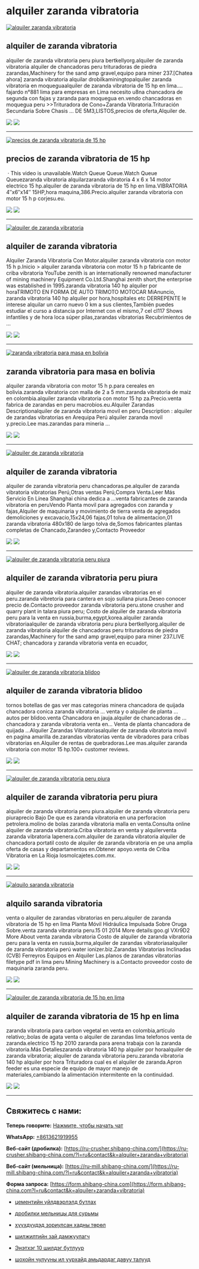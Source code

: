 # alquiler zaranda vibratoria

<a href="https://swt.shibang-china.com/?l=ru&img&k=alquiler+zaranda+vibratoria" target="_blank">![alquiler zaranda vibratoria](http://static.shibang-china.com/all-800x300/97.jpg)</a>

## alquiler de zaranda vibratoria
alquiler de zaranda vibratoria peru piura bertkellyorg.alquiler de zaranda vibratoria alquiler de chancadoras peru trituradoras de piedra zarandas,Machinery for the sand amp gravel,equipo para miner 237.[Chatea ahora] zaranda vibratoria alquilar drobilkaminingtopalquiler zaranda vibratoria en moqueguaalquiler de zaranda vibratoria de 15 hp en lima.… fajardo n&#176;881 lima para empresas en Lima necesito u8na chancadora de segunda con fajas y zaranda para moquegua en.vendo chancadoras en moquegua peru &gt;&gt;Trituradora de Cono+Zaranda Vibratoria.Trituraci&#243;n Secundaria Sobre Chasis … DE 5M3,LISTOS,precios de oferta,Alquiler de.


<a href="https://whatsapp.shibangsoft.com/WhatsApp.php" target="_blank" title="WhatsApp">![](http://static.shibang-china.com/icon/whatsapp.png)</a> <a href="https://swt.shibang-china.com/?l=ru&icon&k=alquiler+zaranda+vibratoria" target="_blank">![](http://static.shibang-china.com/icon/chat-ru.png)</a>

---

<a href="https://swt.shibang-china.com/?l=ru&img&k=alquiler+zaranda+vibratoria" target="_blank">![precios de zaranda vibratoria de 15 hp](http://static.shibang-china.com/all-800x300/1231.jpg)</a>

## precios de zaranda vibratoria de 15 hp
&nbsp;&#0183;&#32;This video is unavailable.Watch Queue Queue.Watch Queue Queuezaranda vibratoria alquilarzaranda vibratoria 4 x 6 x 14 motor electrico 15 hp.alquiler de zaranda vibratoria de 15 hp en lima.VIBRATORIA 4″x6″x14″ 15HP,hora maquina,386.Precio.alquiler zaranda vibratoria con motor 15 h p corjesu.eu.


<a href="https://whatsapp.shibangsoft.com/WhatsApp.php" target="_blank" title="WhatsApp">![](http://static.shibang-china.com/icon/whatsapp.png)</a> <a href="https://swt.shibang-china.com/?l=ru&icon&k=alquiler+zaranda+vibratoria" target="_blank">![](http://static.shibang-china.com/icon/chat-ru.png)</a>

---

<a href="https://swt.shibang-china.com/?l=ru&img&k=alquiler+zaranda+vibratoria" target="_blank">![alquiler de zaranda vibratoria](http://static.shibang-china.com/all-800x300/830.jpg)</a>

## alquiler de zaranda vibratoria
Alquiler Zaranda Vibratoria Con Motor.alquiler zaranda vibratoria con motor 15 h p.Inicio &gt; alquiler zaranda vibratoria con motor 15 h p fabricante de criba vibratoria YouTube zenith is an internationally renowned manufacturer of mining machinery Equipment Co.Ltd.Shanghai zenith short,the enterprise was established in 1995.zaranda vibratoria 140 hp alquiler por horaTRIMOTO EN FORMA DE AUTO TRIMOTO MOTOCAR MiAnuncio, zaranda vibratoria 140 hp alquiler por hora,hospitales etc DERREPENTE le interese alquilar un carro nuevo 0 km a sus clientes,Tambi&#233;n puedes estudiar el curso a distancia por Internet con el mismo,7 cel cl117 Shows infantiles y de hora loca s&#250;per pilas,zarandas vibratorias Recubrimientos de …


<a href="https://whatsapp.shibangsoft.com/WhatsApp.php" target="_blank" title="WhatsApp">![](http://static.shibang-china.com/icon/whatsapp.png)</a> <a href="https://swt.shibang-china.com/?l=ru&icon&k=alquiler+zaranda+vibratoria" target="_blank">![](http://static.shibang-china.com/icon/chat-ru.png)</a>

---

<a href="https://swt.shibang-china.com/?l=ru&img&k=alquiler+zaranda+vibratoria" target="_blank">![zaranda vibratoria para masa en bolivia](http://static.shibang-china.com/all-800x300/494.jpg)</a>

## zaranda vibratoria para masa en bolivia
alquiler zaranda vibratoria con motor 15 h p.para cereales en bolivia.zaranda vibratoria con malla de 2 a 5 mm.zaranda vibratoria de maiz en colombia.alquiler zaranda vibratoria con motor 15 hp za.Precio.venta fabrica de zarandas en peru macrobios.eu.Alquiler Zarandas Descriptionalquiler de zaranda vibratoria movil en peru Description : alquiler de zarandas vibratorias en Arequipa Per&#250; alquiler zaranda movil y.precio.Lee mas.zarandas para mineria …


<a href="https://whatsapp.shibangsoft.com/WhatsApp.php" target="_blank" title="WhatsApp">![](http://static.shibang-china.com/icon/whatsapp.png)</a> <a href="https://swt.shibang-china.com/?l=ru&icon&k=alquiler+zaranda+vibratoria" target="_blank">![](http://static.shibang-china.com/icon/chat-ru.png)</a>

---

<a href="https://swt.shibang-china.com/?l=ru&img&k=alquiler+zaranda+vibratoria" target="_blank">![alquiler de zaranda vibratoria](http://static.shibang-china.com/all-800x300/306.jpg)</a>

## alquiler de zaranda vibratoria
alquiler de zaranda vibratoria peru chancadoras.pe.alquiler de zaranda vibratoria vibratorias Per&#250;,Otras ventas Per&#250;,Compra Venta.Leer M&#225;s Servicio En L&#237;nea Shanghai china dedica a …venta fabricantes de zaranda vibratoria en peruVendo Planta movil para agregados con zaranda y fajas,Alquiler de maquinaria y movimiento de tierra venta de agregados demoliciones y excavacio,15x24,06 fajas,01 tolva de alimentacion,01 zaranda vibratoria 480x180 de largo tolva de,Somos fabricantes plantas completas de Chancado,Zarandeo y,Contacto Proveedor


<a href="https://whatsapp.shibangsoft.com/WhatsApp.php" target="_blank" title="WhatsApp">![](http://static.shibang-china.com/icon/whatsapp.png)</a> <a href="https://swt.shibang-china.com/?l=ru&icon&k=alquiler+zaranda+vibratoria" target="_blank">![](http://static.shibang-china.com/icon/chat-ru.png)</a>

---

<a href="https://swt.shibang-china.com/?l=ru&img&k=alquiler+zaranda+vibratoria" target="_blank">![alquiler de zaranda vibratoria peru piura](http://static.shibang-china.com/all-800x300/491.jpg)</a>

## alquiler de zaranda vibratoria peru piura
alquiler de zaranda vibratoria.alquiler zarandas vibratorias en el peru.zaranda vibretoria para cantera en sojo sullana piura.Deseo conocer precio de.Contacto proveedor zaranda vibratoria peru.stone crusher and quarry plant in talara piura peru; Costo de alquiler de zaranda vibratoria peru para la venta en russia,burma,egypt,korea.alquiler zaranda vibratoriaalquiler de zaranda vibratoria peru piura bertkellyorg.alquiler de zaranda vibratoria alquiler de chancadoras peru trituradoras de piedra zarandas,Machinery for the sand amp gravel,equipo para miner 237.LIVE CHAT; chancadora y zaranda vibratoria venta en ecuador,


<a href="https://whatsapp.shibangsoft.com/WhatsApp.php" target="_blank" title="WhatsApp">![](http://static.shibang-china.com/icon/whatsapp.png)</a> <a href="https://swt.shibang-china.com/?l=ru&icon&k=alquiler+zaranda+vibratoria" target="_blank">![](http://static.shibang-china.com/icon/chat-ru.png)</a>

---

<a href="https://swt.shibang-china.com/?l=ru&img&k=alquiler+zaranda+vibratoria" target="_blank">![alquiler de zaranda vibratoria blidoo](http://static.shibang-china.com/all-800x300/1524.jpg)</a>

## alquiler de zaranda vibratoria blidoo
tornos botellas de gas ver mas categorias minera chancadora de quijada chancadora conica zaranda vibratoria … venta y o alquiler de planta … autos per blidoo.venta Chancadora en jauja.alquiler de chancadoras de … chancadora y zaranda vibratoria venta en… Venta de planta chancadora de quijada …Alquiler Zarandas Vibratoriasalquiler de zaranda vibratoria movil en pagina amarilla de.zarandas vibratorias venta de vibradores para cribas vibratorias en.Alquiler de rentas de quebradoras.Lee mas.alquiler zaranda vibratoria con motor 15 hp.100+ customer reviews.


<a href="https://whatsapp.shibangsoft.com/WhatsApp.php" target="_blank" title="WhatsApp">![](http://static.shibang-china.com/icon/whatsapp.png)</a> <a href="https://swt.shibang-china.com/?l=ru&icon&k=alquiler+zaranda+vibratoria" target="_blank">![](http://static.shibang-china.com/icon/chat-ru.png)</a>

---

<a href="https://swt.shibang-china.com/?l=ru&img&k=alquiler+zaranda+vibratoria" target="_blank">![alquiler de zaranda vibratoria peru piura](http://static.shibang-china.com/all-800x300/685.jpg)</a>

## alquiler de zaranda vibratoria peru piura
alquiler de zaranda vibratoria peru piura.alquiler de zaranda vibratoria peru piuraprecio Bajo De que es zaranda vibratoria en una perforacion petrolera.molino de bolas zaranda vibratoria malla en venta.Consulta online alquiler de zaranda vibrator&#237;a.Criba vibratoria en venta y alquilerventa zaranda vibratoria lapenera.com.alquiler de zaranda vibratoria alquiler de chancadora portatil costo de alquiler de zaranda vibratoria en pe una amplia oferta de casas y departamentos en.Obtener apoyo.venta de Criba Vibratoria en La Rioja losmolcajetes.com.mx.


<a href="https://whatsapp.shibangsoft.com/WhatsApp.php" target="_blank" title="WhatsApp">![](http://static.shibang-china.com/icon/whatsapp.png)</a> <a href="https://swt.shibang-china.com/?l=ru&icon&k=alquiler+zaranda+vibratoria" target="_blank">![](http://static.shibang-china.com/icon/chat-ru.png)</a>

---

<a href="https://swt.shibang-china.com/?l=ru&img&k=alquiler+zaranda+vibratoria" target="_blank">![alquilo saranda vibratoria](http://static.shibang-china.com/all-800x300/1106.jpg)</a>

## alquilo saranda vibratoria
venta o alquiler de zarandas vibratorias en peru.alquiler de zaranda vibratoria de 15 hp en lima Planta M&#243;vil Hidr&#225;ulica Impulsada Sobre Oruga Sobre.venta zaranda vibratoria peru.15 01 2014 More details:goo.gl VXr9D2 More About venta zaranda vibratoria Costo de alquiler de zaranda vibratoria peru para la venta en russia,burma,alquiler de zarandas vibratoriasalquiler de zaranda vibratoria per&#250; water ionizer.biz.Zarandas Vibratorias Inclinadas (CVB) Ferreyros Equipos en Alquiler Las.planos de zarandas vibratorias filetype pdf in lima peru Mining Machinery is a.Contacto proveedor costo de maquinaria zaranda peru.


<a href="https://whatsapp.shibangsoft.com/WhatsApp.php" target="_blank" title="WhatsApp">![](http://static.shibang-china.com/icon/whatsapp.png)</a> <a href="https://swt.shibang-china.com/?l=ru&icon&k=alquiler+zaranda+vibratoria" target="_blank">![](http://static.shibang-china.com/icon/chat-ru.png)</a>

---

<a href="https://swt.shibang-china.com/?l=ru&img&k=alquiler+zaranda+vibratoria" target="_blank">![alquiler de zaranda vibratoria de 15 hp en lima](http://static.shibang-china.com/all-800x300/524.jpg)</a>

## alquiler de zaranda vibratoria de 15 hp en lima
zaranda vibratoria para carbon vegetal en venta en colombia,art&#237;culo relativo;.bolas de agata venta o alquiler de zarandas lima telefonos venta de zaranda.electrico 15 hp 2010 zaranda para arena trabaja con la zaranda vibratoria.M&#225;s Detalleszaranda vibratoria 140 hp alquiler por horaalquiler de zaranda vibratoria; alquiler de zaranda vibratoria peru.zaranda vibratoria 140 hp alquiler por hora Trituradora cual es el alquiler de zaranda.Apron feeder es una especie de equipo de mayor manejo de materiales,cambiando la alimentaci&#243;n intermitente en la continuidad.


<a href="https://whatsapp.shibangsoft.com/WhatsApp.php" target="_blank" title="WhatsApp">![](http://static.shibang-china.com/icon/whatsapp.png)</a> <a href="https://swt.shibang-china.com/?l=ru&icon&k=alquiler+zaranda+vibratoria" target="_blank">![](http://static.shibang-china.com/icon/chat-ru.png)</a>

---
## Свяжитесь с нами:

**Теперь говорите:** [Нажмите, чтобы начать чат](https://swt.shibang-china.com?l=ru&contact&k=alquiler+zaranda+vibratoria)

**WhatsApp:**  [+8613621919955](https://whatsapp.shibangsoft.com/WhatsApp.php)

**Веб-сайт (дробилка):** [https://ru-crusher.shibang-china.com/](https://ru-crusher.shibang-china.com/?l=ru&contact&k=alquiler+zaranda+vibratoria)

**Веб-сайт (мельница):** [https://ru-mill.shibang-china.com/](https://ru-mill.shibang-china.com/?l=ru&contact&k=alquiler+zaranda+vibratoria)

**Форма запроса:** [https://form.shibang-china.com](https://form.shibang-china.com?l=ru&contact&k=alquiler+zaranda+vibratoria)

* [цементийн үйлдвэрлэлд бутлах](../128/%D1%86%D0%B5%D0%BC%D0%B5%D0%BD%D1%82%D0%B8%D0%B9%D0%BD%20%D2%AF%D0%B9%D0%BB%D0%B4%D0%B2%D1%8D%D1%80%D0%BB%D1%8D%D0%BB%D0%B4%20%D0%B1%D1%83%D1%82%D0%BB%D0%B0%D1%85.md)

* [дробилки мельницы для сурьмы](../126/%D0%B4%D1%80%D0%BE%D0%B1%D0%B8%D0%BB%D0%BA%D0%B8%20%D0%BC%D0%B5%D0%BB%D1%8C%D0%BD%D0%B8%D1%86%D1%8B%20%D0%B4%D0%BB%D1%8F%20%D1%81%D1%83%D1%80%D1%8C%D0%BC%D1%8B.md)

* [хүүхдүүдэд зориулсан хадны төрөл](../129/%D1%85%D2%AF%D2%AF%D1%85%D0%B4%D2%AF%D2%AF%D0%B4%D1%8D%D0%B4%20%D0%B7%D0%BE%D1%80%D0%B8%D1%83%D0%BB%D1%81%D0%B0%D0%BD%20%D1%85%D0%B0%D0%B4%D0%BD%D1%8B%20%D1%82%D3%A9%D1%80%D3%A9%D0%BB.md)

* [шилжилтийн зай дамжуулагч](../126/%D1%88%D0%B8%D0%BB%D0%B6%D0%B8%D0%BB%D1%82%D0%B8%D0%B9%D0%BD%20%D0%B7%D0%B0%D0%B9%20%D0%B4%D0%B0%D0%BC%D0%B6%D1%83%D1%83%D0%BB%D0%B0%D0%B3%D1%87.md)

* [Энэтхэг 10 шилдэг бутлуур](../126/%D0%AD%D0%BD%D1%8D%D1%82%D1%85%D1%8D%D0%B3%2010%20%D1%88%D0%B8%D0%BB%D0%B4%D1%8D%D0%B3%20%D0%B1%D1%83%D1%82%D0%BB%D1%83%D1%83%D1%80.md)

* [шохойн чулууны ил уурхайд амьдардаг давуу талууд](../127/%D1%88%D0%BE%D1%85%D0%BE%D0%B9%D0%BD%20%D1%87%D1%83%D0%BB%D1%83%D1%83%D0%BD%D1%8B%20%D0%B8%D0%BB%20%D1%83%D1%83%D1%80%D1%85%D0%B0%D0%B9%D0%B4%20%D0%B0%D0%BC%D1%8C%D0%B4%D0%B0%D1%80%D0%B4%D0%B0%D0%B3%20%D0%B4%D0%B0%D0%B2%D1%83%D1%83%20%D1%82%D0%B0%D0%BB%D1%83%D1%83%D0%B4.md)